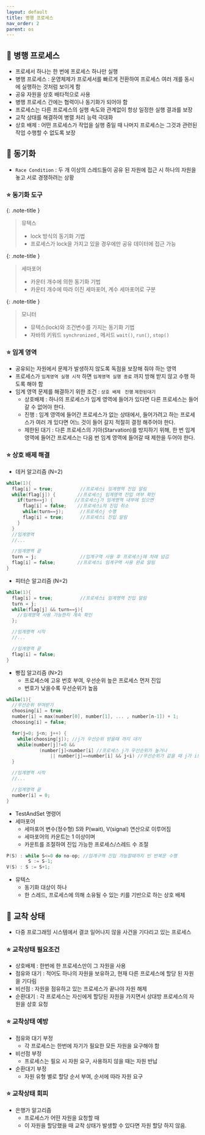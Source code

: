```yaml
---
layout: default
title: 병행 프로세스
nav_order: 2
parent: os
---
```




## 📑 병행 프로세스

- 프로세서 하나는 한 번에 프로세스 하나만 실행
- 병행 프로세스 : 운영체제가 프로세서를 빠르게 전환하여 프로세스 여러 개를 동시에 실행하는 것처럼 보이게 함
- 공유 자원을 상호 배타적으로 사용
- 병행 프로세스 간에는 협력이나 동기화가 되어야 함
- 프로세스는 다른 프로세스의 실행 속도와 관계없이 항상 일정한 실행 결과를 보장
- 교착 상태를 해결하여 병렬 처리 능력 극대화 
- 상호 배제 : 어떤 프로세스가 작업을 실행 중일 때 나머지 프로세스는 그것과 관련된 작업 수행할 수 없도록 보장



## 📑 동기화

- `Race Condition` : 두 개 이상의 스레드들이 공유 된 자원에 접근 시 하나의 자원을 놓고 서로 경쟁하려는 상황

### ⭐ 동기화 도구

{: .note-title }
> 뮤텍스 
>
> - lock 방식의 동기화 기법
> - 프로세스가 lock을 가지고 있을 경우에만 공유 데이터에 접근 가능

{: .note-title }

> 세마포어
>
> - 카운터 개수에 의한 동기화 기법
> - 카운터 개수에 따라 이진 세마포어, 계수 세마포어로 구분

{: .note-title }

> 모니터
>
> - 뮤텍스(lock)와 조건변수를 가지는 동기화 기법
> - 자바의 키워드 `synchronized` , 메서드 `wait()`, `run()`, `stop()`

### ⭐ 임계 영역

- 공유되는 자원에서 문제가 발생하지 않도록 독점을 보장해 줘야 하는 영역
- 프로세스가 `임계영역 실행 시작` 하면 `임계영역 실행 종료` 까지 방해 받지 않고 수행 하도록 해야 함
- 임계 영역 문제를 해결하기 위한 조건 : `상호 배제 ` `진행` `제한된대기`
  - 상호배제 : 하나의 프로세스가 임계 영역에 들어가 있다면 다른 프로세스는 들어갈 수 없어야 한다.
  - 진행 : 임계 영역에 들어간 프로세스가 없는 상태에서, 들어가려고 하는 프로세스가 여러 개 있다면 어느 것이 들어 갈지 적절히 결정 해주어야 한다.
  - 제한된 대기 : 다른 프로세스의 기아(Starvation)를 방지하기 위해, 한 번 임계 영역에 들어간 프로세스는 다음 번 임계 영역에 들어갈 때 제한을 두어야 한다.



### ⭐ 상호 배제 해결 

- 데커 알고리즘 (N=2)

```c
while(1){
  flag[i] = true;          //프로세스i 임계영역 진입 알림
  while(flag[j]) {        //프로세스j 임계영역 진입 여부 확인
    if(turn==j) {        //프로세스j가 임계영역 내부에 있으면
      flag[i] = false;    //프로세스i의 진입 취소
      while(turn==j);      //프로세스j 수행
      flag[i] = true;      //프로세스i 진입 알림
    }
  }
  //임계영역
  //...

  //임계영역 끝
  turn = j;                //임계구역 사용 후 프로세스j에 차례 넘김
  flag[i] = false;        //프로세스i 임계구역 사용 완료 알림
}
```

- 피터슨 알고리즘 (N=2)

```c
while(1){
  flag[i] = true;          //프로세스i 임계영역 진입 알림
  turn = j;
  while(flag[j] && turn==j){
    //임계영역 사용 가능한지 계속 확인
  };

  //임계영역 시작
  //...

  //임계영역 끝
  flag[i] = false;
}
```

- 빵집 알고리즘 (N>2)
  - 프로세스에 고유 번호 부여, 우선순위 높은 프로세스 먼저 진입
  - 번호가 낮을수록 우선순위가 높음

```c
while(1){
  //우선순위 부여받기
  choosing[i] = true;
  number[i] = max(number[0], number[1], ... , number[n-1]) + 1;
  choosing[i] = false;

  for(j=0; j<n; j++) {
    while(choosing[j]); //j가 우선순위 받을때 까지 대기
    while(number[j]!=0 &&
         	(number[j]<number[i] //프로세스 j가 우선순위가 높거나
            	|| number[j]==number[i] && j<i) //우선순위가 같을 때 j가 i보다 작으면 대기
  }  

  //임계영역 시작
  //...

  //임계영역 끝
  number[i] = 0;
}
```

- TestAndSet 명령어
- 세마포어
  - 세마포어 변수(정수형) S와 P(wait), V(signal) 연산으로 이루어짐
  - 세마포어의 카운트는 1 이상이며
  - 카운트를 조절하여 진입 가능한 프로세스/스레드 수 조절

```c
P(S) : while S<=0 do no-op; //임계구역 진입 가능할때까지 빈 반복문 수행
		S := S-1;
V(S) : S := S+1;
```

- 뮤텍스
  - 동기화 대상이 하나
  - 한 스레드, 프로세스에 의해 소유될 수 있는 키를 기반으로 하는 상호 배제



## 📑 교착 상태

- 다중 프로그래밍 시스템에서 결코 일어나지 않을 사건을 기다리고 있는 프로세스

### ⭐ 교착상태 필요조건

- 상호배제 : 한번에 한 프로세스만이 그 자원을 사용
- 점유와 대기 : 적어도 하나의 자원을 보유하고, 현재 다른 프로세스에 할당 된 자원을 기다림
- 비선점 : 자원을 점유하고 있는 프로세스가 끝나야 자원 해제
- 순환대기 : 각 프로세스는 자신에게 할당된 자원을 가지면서 상대방 프로세스의 자원을 상호 요청



### ⭐ 교착상태 예방

- 점유와 대기 부정
  - 각 프로세스는 한번에 자기가 필요한 모든 자원을 요구해야 함
- 비선점 부정
  - 프로세스는 필요 시 자원 요구, 사용하지 않을 때는 자원 반납
- 순환대기 부정
  - 자원 유형 별로 할당 순서 부여, 순서에 따라 자원 요구



### ⭐ 교착상태 회피

- 은행가 알고리즘
  - 프로세스가 어떤 자원을 요청할 때
  - 이 자원을 할당했을 때 교착 상태가 발생할 수 있다면 자원 할당 하지 않음.

